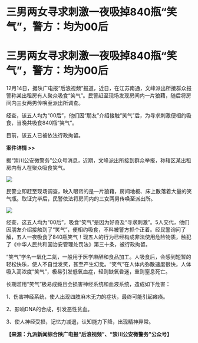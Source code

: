 # 三男两女寻求刺激一夜吸掉840瓶“笑气”，警方：均为00后

# 三男两女寻求刺激一夜吸掉840瓶“笑气”，警方：均为00后

12月14日，据陕广电报“后浪视频”报道，近日，在江苏南通，文峰派出所接群众报警称某出租房有人聚众吸食“笑气”。民警赶至现场发现房间内一片狼藉，随后将房间内三女两男传唤至派出所调查。

经查，该五人均为“00后”，他们因“朋友”介绍接触“笑气”后，为寻求刺激便相约吸食，当晚共吸食840瓶“笑气”。

目前，该五人已被依法行政拘留。

**案件详情 >>**

据“崇川公安微警务”公众号消息，近期，文峰派出所接到群众举报，称辖区某出租房内有人在聚众吸食笑气。

![](https://inews.gtimg.com/om_bt/OtgtvjeghQZzWiPeN4OxMb_nFJZDwoCsEnbp3TRyapcMgAA/1000)

民警立即赶至现场调查，映入眼帘的是一片狼藉，房间地板、床上散落着大量的笑气瓶。取证完毕后，民警依法将房间内的三女两男传唤至派出所。

![](https://inews.gtimg.com/om_bt/OQzQA06VDDzKMrr6bx4WauHUH2VIGwG23_DRdxriKuAbcAA/1000)

经查，这五人均为“00后”，吸食“笑气”是因为好奇及“寻求刺激”。5人交代，他们因朋友介绍接触到了“笑气”，便相约吸食，不料被警方抓个正着。经民警询问了解，五人一夜吸食了840瓶笑气！现五人的行为已经构成非法使用危险物质，触犯了《中华人民共和国治安管理处罚法》第三十条，被行政拘留。

“笑气”学名一氧化二氮，一般用于医学麻醉和食品加工。人吸食后，会感到短暂的轻松快乐，使人不自觉发笑，甚至产生幻觉。“笑气”在人体内弥散速度很快，人体吸入高浓度“笑气”，极易引发低氧血症，轻则缺氧昏迷，重则窒息死亡。

长期滥用“笑气”极易成瘾且会损害神经系统和血液系统，造成如下危害：

1、伤害神经系统，使人出现四肢麻木无力的症状，最终可能引起瘫痪。

2、影响DNA的合成，引发恶性贫血。

3、使人神经受损，记忆力减退，认知能力下降，出现精神异常。

**【来源：九派新闻综合陕广电报“后浪视频”、“崇川公安微警务”公众号】**

